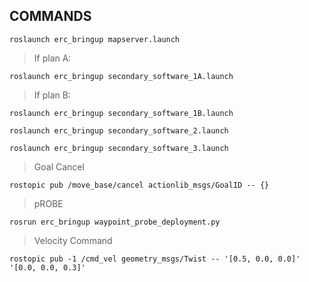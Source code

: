 ## COMMANDS


```
roslaunch erc_bringup mapserver.launch
```

> If plan A: 
```
roslaunch erc_bringup secondary_software_1A.launch
```

> If plan B: 
```
roslaunch erc_bringup secondary_software_1B.launch
```
```
roslaunch erc_bringup secondary_software_2.launch
```
```
roslaunch erc_bringup secondary_software_3.launch
```

> Goal Cancel
```
rostopic pub /move_base/cancel actionlib_msgs/GoalID -- {}
```
> pROBE
```
rosrun erc_bringup waypoint_probe_deployment.py 
```
>Velocity Command
```
rostopic pub -1 /cmd_vel geometry_msgs/Twist -- '[0.5, 0.0, 0.0]' '[0.0, 0.0, 0.3]'
```
